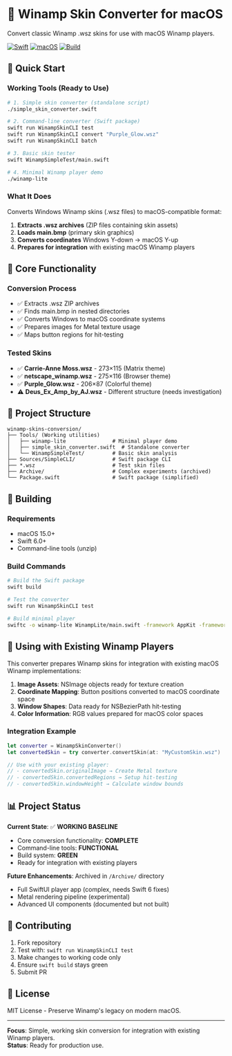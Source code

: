 # 🎵 Winamp Skin Converter for macOS

Convert classic Winamp .wsz skins for use with macOS Winamp players.

[![Swift](https://img.shields.io/badge/Swift-6.0-orange.svg)](https://swift.org)
[![macOS](https://img.shields.io/badge/macOS-15.0+-blue.svg)](https://www.apple.com/macos)
[![Build](https://img.shields.io/badge/Build-✅_GREEN-green.svg)](#)

## 🚀 Quick Start

### Working Tools (Ready to Use)

```bash
# 1. Simple skin converter (standalone script)
./simple_skin_converter.swift

# 2. Command-line converter (Swift package)
swift run WinampSkinCLI test
swift run WinampSkinCLI convert "Purple_Glow.wsz"
swift run WinampSkinCLI batch

# 3. Basic skin tester  
swift WinampSimpleTest/main.swift

# 4. Minimal Winamp player demo
./winamp-lite
```

### What It Does

Converts Windows Winamp skins (.wsz files) to macOS-compatible format:

1. **Extracts .wsz archives** (ZIP files containing skin assets)
2. **Loads main.bmp** (primary skin graphics)  
3. **Converts coordinates** Windows Y-down → macOS Y-up
4. **Prepares for integration** with existing macOS Winamp players

## 🎯 Core Functionality

### Conversion Process
- ✅ Extracts .wsz ZIP archives
- ✅ Finds main.bmp in nested directories
- ✅ Converts Windows to macOS coordinate systems
- ✅ Prepares images for Metal texture usage
- ✅ Maps button regions for hit-testing

### Tested Skins
- ✅ **Carrie-Anne Moss.wsz** - 273×115 (Matrix theme)
- ✅ **netscape_winamp.wsz** - 275×116 (Browser theme)  
- ✅ **Purple_Glow.wsz** - 206×87 (Colorful theme)
- ⚠️ **Deus_Ex_Amp_by_AJ.wsz** - Different structure (needs investigation)

## 📁 Project Structure

```
winamp-skins-conversion/
├── Tools/ (Working utilities)
│   ├── winamp-lite               # Minimal player demo
│   ├── simple_skin_converter.swift  # Standalone converter
│   └── WinampSimpleTest/         # Basic skin analysis
├── Sources/SimpleCLI/            # Swift package CLI
├── *.wsz                         # Test skin files
├── Archive/                      # Complex experiments (archived)
└── Package.swift                 # Swift package (simplified)
```

## 🔧 Building

### Requirements
- macOS 15.0+
- Swift 6.0+
- Command-line tools (unzip)

### Build Commands
```bash
# Build the Swift package
swift build

# Test the converter
swift run WinampSkinCLI test

# Build minimal player
swiftc -o winamp-lite WinampLite/main.swift -framework AppKit -framework AVFoundation
```

## 🎨 Using with Existing Winamp Players

This converter prepares Winamp skins for integration with existing macOS Winamp implementations:

1. **Image Assets**: NSImage objects ready for texture creation
2. **Coordinate Mapping**: Button positions converted to macOS coordinate space  
3. **Window Shapes**: Data ready for NSBezierPath hit-testing
4. **Color Information**: RGB values prepared for macOS color spaces

### Integration Example
```swift
let converter = WinampSkinConverter()
let convertedSkin = try converter.convertSkin(at: "MyCustomSkin.wsz")

// Use with your existing player:
// - convertedSkin.originalImage → Create Metal texture
// - convertedSkin.convertedRegions → Setup hit-testing  
// - convertedSkin.windowHeight → Calculate window bounds
```

## 📊 Project Status

**Current State**: ✅ **WORKING BASELINE**
- Core conversion functionality: **COMPLETE**
- Command-line tools: **FUNCTIONAL**  
- Build system: **GREEN**
- Ready for integration with existing players

**Future Enhancements**: Archived in `/Archive/` directory
- Full SwiftUI player app (complex, needs Swift 6 fixes)
- Metal rendering pipeline (experimental)
- Advanced UI components (documented but not built)

## 🤝 Contributing

1. Fork repository
2. Test with: `swift run WinampSkinCLI test`
3. Make changes to working code only
4. Ensure `swift build` stays green
5. Submit PR

## 📄 License

MIT License - Preserve Winamp's legacy on modern macOS.

---

**Focus**: Simple, working skin conversion for integration with existing Winamp players.  
**Status**: Ready for production use.
